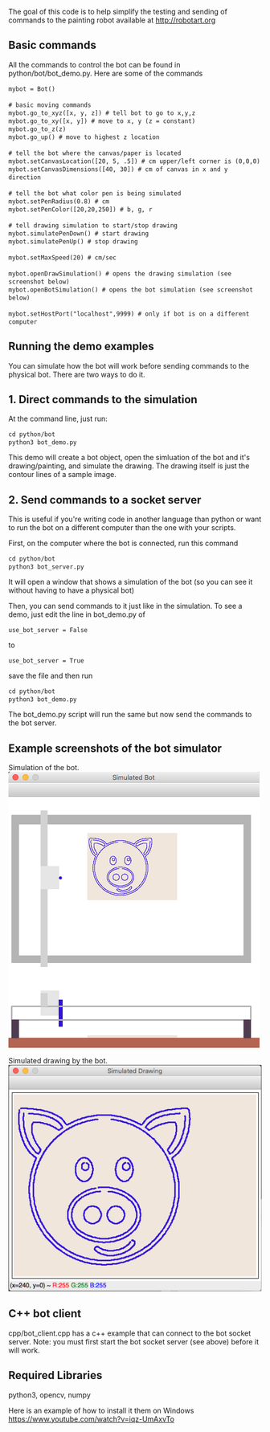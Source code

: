 The goal of this code is to help simplify the testing and sending of commands to the painting robot available at http://robotart.org

## Basic commands ##

All the commands to control the bot can be found in python/bot/bot_demo.py.  Here are some of the commands

```
mybot = Bot()

# basic moving commands
mybot.go_to_xyz([x, y, z]) # tell bot to go to x,y,z
mybot.go_to_xy([x, y]) # move to x, y (z = constant)
mybot.go_to_z(z)
mybot.go_up() # move to highest z location

# tell the bot where the canvas/paper is located
mybot.setCanvasLocation([20, 5, .5]) # cm upper/left corner is (0,0,0)
mybot.setCanvasDimensions([40, 30]) # cm of canvas in x and y direction

# tell the bot what color pen is being simulated
mybot.setPenRadius(0.8) # cm
mybot.setPenColor([20,20,250]) # b, g, r

# tell drawing simulation to start/stop drawing
mybot.simulatePenDown() # start drawing
mybot.simulatePenUp() # stop drawing

mybot.setMaxSpeed(20) # cm/sec

mybot.openDrawSimulation() # opens the drawing simulation (see screenshot below)
mybot.openBotSimulation() # opens the bot simulation (see screenshot below)

mybot.setHostPort("localhost",9999) # only if bot is on a different computer

```


## Running the demo examples ##

You can simulate how the bot will work before sending commands to the physical bot.  There are two ways to do it.

## 1. Direct commands to the simulation ##

At the command line, just run:

```
cd python/bot
python3 bot_demo.py
```

This demo will create a bot object, open the simluation of the bot and it's drawing/painting, and simulate the drawing.  The drawing itself is just the contour lines of a sample image.

## 2. Send commands to a socket server ##

This is useful if you're writing code in another language than python or want to run the bot on a different computer than the one with your scripts.  

First, on the computer where the bot is connected, run this command

```
cd python/bot
python3 bot_server.py
```

It will open a window that shows a simulation of the bot (so you can see it without having to have a physical bot)

Then, you can send commands to it just like in the simulation.  To see a demo, just edit the line in bot_demo.py of

```
use_bot_server = False
```

to 

```
use_bot_server = True
```

save the file and then run

```
cd python/bot
python3 bot_demo.py
```

The bot_demo.py script will run the same but now send the commands to the bot server.

## Example screenshots of the bot simulator ##

Simulation of the bot.<br>
![images/bot_sim.png](images/bot_sim.png)

Simulated drawing by the bot.<br>
![images/bot_draw.png](images/bot_draw.png)

## C++ bot client ##

cpp/bot_client.cpp has a c++ example that can connect to the bot socket server.  Note: you must first start the bot socket server (see above) before it will work.

## Required Libraries ##

python3, opencv, numpy

Here is an example of how to install it them on Windows
https://www.youtube.com/watch?v=iqz-UmAxvTo


